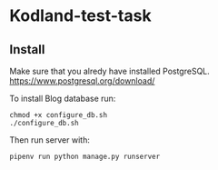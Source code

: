 # Kodland-test-task

## Install
Make sure that you alredy have installed PostgreSQL.
https://www.postgresql.org/download/

To install Blog database run:
```
chmod +x configure_db.sh
./configure_db.sh
```

Then run server with:
```
pipenv run python manage.py runserver
```
